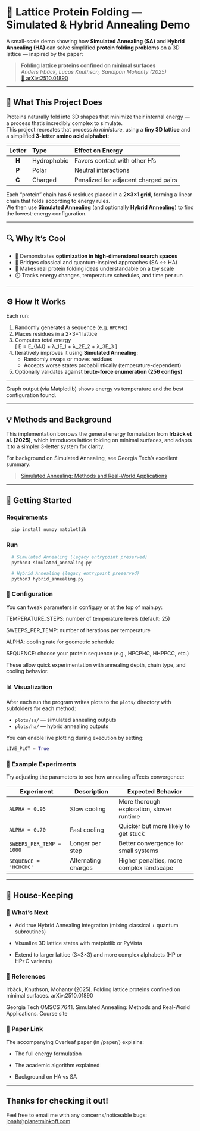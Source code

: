 # 🧬 Lattice Protein Folding — Simulated & Hybrid Annealing Demo

A small-scale demo showing how **Simulated Annealing (SA)** and **Hybrid Annealing (HA)** can solve simplified **protein folding problems** on a 3D lattice — inspired by the paper:

> **Folding lattice proteins confined on minimal surfaces**  
> *Anders Irbäck, Lucas Knuthson, Sandipan Mohanty (2025)*  
> [📄 arXiv:2510.01890](https://arxiv.org/abs/2510.01890)

---

## 🌱 What This Project Does

Proteins naturally fold into 3D shapes that minimize their internal energy — a process that’s incredibly complex to simulate.  
This project recreates that process *in miniature*, using a **tiny 3D lattice** and a simplified **3-letter amino acid alphabet**:

| Letter | Type | Effect on Energy |
|:------:|:------|:----------------|
| **H** | Hydrophobic | Favors contact with other H’s |
| **P** | Polar | Neutral interactions |
| **C** | Charged | Penalized for adjacent charged pairs |

Each “protein” chain has 6 residues placed in a **2×3×1 grid**, forming a linear chain that folds according to energy rules.  
We then use **Simulated Annealing** (and optionally **Hybrid Annealing**) to find the lowest-energy configuration.

---

## 🔍 Why It’s Cool

- 🧊 Demonstrates **optimization in high-dimensional search spaces**  
- 🧠 Bridges classical and quantum-inspired approaches (SA ↔ HA)  
- 🔬 Makes real protein folding ideas understandable on a toy scale  
- ⏱️ Tracks energy changes, temperature schedules, and time per run  

---

## ⚙️ How It Works

Each run:
1. Randomly generates a sequence (e.g. `HPCPHC`)
2. Places residues in a 2×3×1 lattice
3. Computes total energy  
   \[
   E = E_{MJ} + λ_1E_1 + λ_2E_2 + λ_3E_3
   \]
4. Iteratively improves it using **Simulated Annealing**:
   - Randomly swaps or moves residues  
   - Accepts worse states probabilistically (temperature-dependent)
5. Optionally validates against **brute-force enumeration (256 configs)**

---


Graph output (via Matplotlib) shows energy vs temperature and the best configuration found.

---

## 💡 Methods and Background

This implementation borrows the general energy formulation from **Irbäck et al. (2025)**, which introduces lattice folding on minimal surfaces, and adapts it to a simpler 3-letter system for clarity.

For background on Simulated Annealing, see Georgia Tech’s excellent summary:
> [Simulated Annealing: Methods and Real-World Applications](https://sites.gatech.edu/omscs7641/2024/02/19/simulated-annealing-methods-and-real-world-applications/)

---

## 🧪 Getting Started

### Requirements
```bash
  pip install numpy matplotlib
```
### Run
```bash
  # Simulated Annealing (legacy entrypoint preserved)
  python3 simulated_annealing.py

  # Hybrid Annealing (legacy entrypoint preserved)
  python3 hybrid_annealing.py
```
### 🔧 Configuration

You can tweak parameters in config.py or at the top of main.py:

TEMPERATURE_STEPS: number of temperature levels (default: 25)

SWEEPS_PER_TEMP: number of iterations per temperature

ALPHA: cooling rate for geometric schedule

SEQUENCE: choose your protein sequence (e.g., HPCPHC, HHPPCC, etc.)

These allow quick experimentation with annealing depth, chain type, and cooling behavior.

### 📊 Visualization

After each run the program writes plots to the `plots/` directory with subfolders
for each method:

- `plots/sa/` — simulated annealing outputs
- `plots/ha/` — hybrid annealing outputs

You can enable live plotting during execution by setting:
```python
LIVE_PLOT = True
```

### 🧩 Example Experiments

Try adjusting the parameters to see how annealing affects convergence:

| Experiment | Description | Expected Behavior |
|-------------|--------------|-------------------|
| `ALPHA = 0.95` | Slow cooling | More thorough exploration, slower runtime |
| `ALPHA = 0.70` | Fast cooling | Quicker but more likely to get stuck |
| `SWEEPS_PER_TEMP = 1000` | Longer per step | Better convergence for small systems |
| `SEQUENCE = 'HCHCHC'` | Alternating charges | Higher penalties, more complex landscape |

---

## 🏡 House-Keeping

### 🧠 What’s Next

- Add true Hybrid Annealing integration (mixing classical + quantum subroutines)

- Visualize 3D lattice states with matplotlib or PyVista

- Extend to larger lattice (3×3×3) and more complex alphabets (HP or HP+C variants)

### 📄 References

Irbäck, Knuthson, Mohanty (2025).
Folding lattice proteins confined on minimal surfaces.
arXiv:2510.01890

Georgia Tech OMSCS 7641.
Simulated Annealing: Methods and Real-World Applications.
Course site

### 🧾 Paper Link

The accompanying Overleaf paper (in /paper/) explains:

- The full energy formulation

- The academic algorithm explained

- Background on HA vs SA

---

## Thanks for checking it out!
Feel free to email me with any concerns/noticeable bugs: <jonah@planetminkoff.com>


